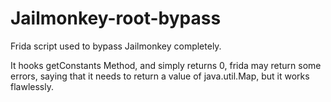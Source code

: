 # Jailmonkey-root-bypass
Frida script used to bypass Jailmonkey completely.

It hooks getConstants Method, and simply returns 0, frida may return some errors, saying that it needs to return a value of java.util.Map, but it works flawlessly.
